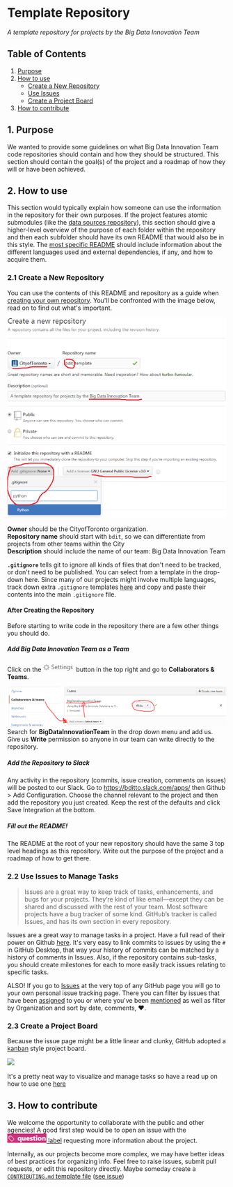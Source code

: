 # Template Repository
*A template repository for projects by the Big Data Innovation Team*

## Table of Contents
1. [Purpose](#purpose)
2. [How to use](#how-to-use)
   * [Create a New Repository](#create-a-new-repository)
   * [Use Issues](#use-issues-to-manage-tasks)
   * [Create a Project Board](#create-a-project-board)
3. [How to contribute](#how-to-contribute)  

## 1. Purpose
We wanted to provide some guidelines on what Big Data Innovation Team code repositories should contain and how they should be structured. This section should contain the goal(s) of the project and a roadmap of how they will or have been achieved. 

## 2. How to use
This section would typically explain how someone can use the information in the repository for their own purposes. If the project features atomic submodules (like the [data sources repository](https://github.com/CityofToronto/bdit_data-sources)), this section should give a higher-level overview of the purpose of each folder within the repository and then each subfolder should have its own README that would also be in this style. The [most specific README](sub_task1/README.md) should include information about the different languages used and external dependencies, if any, and how to acquire them. 

###  2.1 Create a New Repository

You can use the contents of this README and repository as a guide when [creating your own repository](https://github.com/new). You'll be confronted with the image below, read on to find out what's important.

!['Create Repository Image'](img/create_repository.png)

**Owner** should be the CityofToronto organization.  
**Repository name** should start with `bdit`, so we can differentiate from projects from other teams within the City  
**Description** should include the name of our team: Big Data Innovation Team

**`.gitignore`** tells git to ignore all kinds of files that don't need to be tracked, or don't need to be published. You can select from a template in the drop-down here. Since many of our projects might involve multiple languages, track down extra `.gitignore` templates [here](https://github.com/github/gitignore) and copy and paste their contents into the main `.gitignore` file.

#### After Creating the Repository
Before starting to write code in the repository there are a few other things you should do.

##### Add Big Data Innovation Team as a Team
Click on the !['Settings Button'](img/settings.png) button in the top right and go to **Collaborators & Teams**.

![](img/addteam.png)
Search for **BigDataInnovationTeam** in the drop down menu and add us. Give us **Write** permission so anyone in our team can write directly to the repository.

##### Add the Repository to Slack
Any activity in the repository (commits, issue creation, comments on issues) will be posted to our Slack. Go to https://bditto.slack.com/apps/ then Github > Add Configuration. Choose the channel relevant to the project and then add the repository you just created. Keep the rest of the defaults and click Save Integration at the bottom.

##### Fill out the README!

The README at the root of your new repository should have the same 3 top level headings as this repository. Write out the purpose of the project and a roadmap of how to get there. 

###  2.2 Use Issues to Manage Tasks
>Issues are a great way to keep track of tasks, enhancements, and bugs for your projects. They’re kind of like email—except they can be shared and discussed with the rest of your team. Most software projects have a bug tracker of some kind. GitHub’s tracker is called Issues, and has its own section in every repository.

Issues are a great way to manage tasks in a project. Have a full read of their power on Github [here](https://guides.github.com/features/issues/). It's very easy to link commits to issues by using the `#` in GitHub Desktop, that way your history of commits can be matched by a history of comments in Issues. Also, if the repository contains sub-tasks, you should create milestones for each to more easily track issues relating to specific tasks. 

ALSO! If you go to [Issues](https://github.com/issues) at the very top of any GitHub page you will go to your own personal issue tracking page. There you can filter by issues that have been [assigned](https://github.com/issues/assigned) to you or where you've been [mentioned](https://github.com/issues/mentioned) as well as filter by Organization and sort by date, comments, :heart:. 

###  2.3 Create a Project Board
Because the issue page might be a little linear and clunky, GitHub adopted a [kanban](https://en.wikipedia.org/wiki/Kanban) style project board.

![](https://cdn.infoq.com/statics_s1_20161214-0550/resource/news/2016/09/github-universe-announcement/en/resources/github-universe-2.gif)

It's a pretty neat way to visualize and manage tasks so have a read up on how to use one [here](https://help.github.com/articles/tracking-the-progress-of-your-work-with-projects/)

## 3. How to contribute

We welcome the opportunity to collaborate with the public and other agencies! A good first step would be to open an issue with the [![question](img/question_label.PNG) label](https://github.com/CityofToronto/bdit_template/labels/question) requesting more information about the project. 

Internally, as our projects become more complex, we may have better ideas of best practices for organizing info. Feel free to raise issues, submit pull requests, or edit this repository directly. Maybe someday create a [`CONTRIBUTING.md` template file](https://help.github.com/articles/setting-guidelines-for-repository-contributors/) ([see issue](https://github.com/CityofToronto/bdit_template/issues/2))
